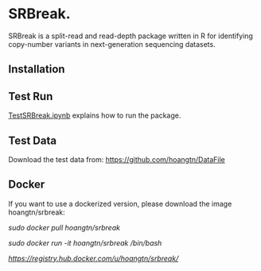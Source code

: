 # SRBreak.

SRBreak is a split-read and read-depth package written in R for identifying copy-number variants 
in next-generation sequencing datasets.

## Installation
  

## Test Run

[TestSRBreak.ipynb](./TestSRBreak.ipynb) explains how to run the package.

## Test Data

Download the test data from: https://github.com/hoangtn/DataFile

## Docker

If you want to use a dockerized version, please download the image hoangtn/srbreak:

*sudo docker pull hoangtn/srbreak*

*sudo docker run -it hoangtn/srbreak /bin/bash*

*https://registry.hub.docker.com/u/hoangtn/srbreak/*

